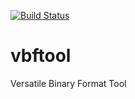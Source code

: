[![Build Status](https://travis-ci.org/dsch/vbftool.svg?branch=master)](https://travis-ci.org/dsch/vbftool)

# vbftool
Versatile Binary Format Tool
